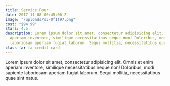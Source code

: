 ```yaml
---
title: Service Four
date: 2017-11-08 00:45:00 Z
image: "/uploads/s3-0f1f97.png"
cost: "$94.99"
stars: 4.5
description: Lorem ipsum dolor sit amet, consectetur adipisicing elit. Omnis et enim
  aperiam inventore, similique necessitatibus neque non! Doloribus, modi sapiente
  laboriosam aperiam fugiat laborum. Sequi mollitia, necessitatibus quae sint natus.
class-fa: fa-credit-card
---
```


Lorem ipsum dolor sit amet, consectetur adipisicing elit. Omnis et enim aperiam inventore, similique necessitatibus neque non! Doloribus, modi sapiente laboriosam aperiam fugiat laborum. Sequi mollitia, necessitatibus quae sint natus.